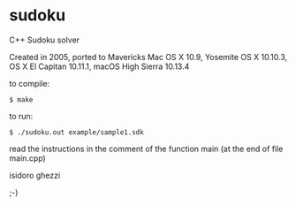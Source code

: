 sudoku
======

C++ Sudoku solver

Created in 2005, ported to Mavericks Mac OS X 10.9, Yosemite OS X 10.10.3, OS X El Capitan 10.11.1, macOS High Sierra 10.13.4

to compile:

`$ make`

to run:

`$ ./sudoku.out example/sample1.sdk`

read the instructions in the comment of the function main (at the end of file main.cpp)

isidoro ghezzi

;-)
